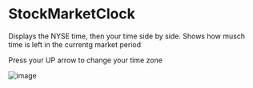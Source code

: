 # StockMarketClock
Displays the NYSE time, then your time side by side. Shows how musch time is left in the currentg market period  


Press your UP arrow to change your time zone


![image](https://github.com/Assassin654/StockMarketClock/assets/80000135/ae4a11e5-7a5d-4dbd-898e-cfe68b8e74d9)

